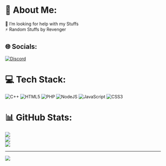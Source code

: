 # 💫 About Me:
🤝 I’m looking for help with my Stuffs<br>⚡ Random Stuffs by Revenger


## 🌐 Socials:
[![Discord](https://img.shields.io/badge/Discord-%237289DA.svg?logo=discord&logoColor=white)](https://discord.gg/EttmFjhhq5) 

# 💻 Tech Stack:
![C++](https://img.shields.io/badge/c++-%2300599C.svg?style=flat&logo=c%2B%2B&logoColor=white) ![HTML5](https://img.shields.io/badge/html5-%23E34F26.svg?style=flat&logo=html5&logoColor=white) ![PHP](https://img.shields.io/badge/php-%23777BB4.svg?style=flat&logo=php&logoColor=white) ![NodeJS](https://img.shields.io/badge/node.js-6DA55F?style=flat&logo=node.js&logoColor=white) ![JavaScript](https://img.shields.io/badge/javascript-%23323330.svg?style=flat&logo=javascript&logoColor=%23F7DF1E) ![CSS3](https://img.shields.io/badge/css3-%231572B6.svg?style=flat&logo=css3&logoColor=white)

# 📊 GitHub Stats:
![](https://github-readme-stats.vercel.app/api?username=ItsIsmailRobin&theme=nightowl&hide_border=true&include_all_commits=true&count_private=true)<br/>
![](https://github-readme-streak-stats.herokuapp.com/?user=ItsIsmailRobin&theme=nightowl&hide_border=true)<br/>
![](https://github-readme-stats.vercel.app/api/top-langs/?username=ItsIsmailRobin&theme=nightowl&hide_border=true&include_all_commits=true&count_private=true&layout=compact)

---
[![](https://visitcount.itsvg.in/api?id=ItsIsmailRobin&icon=0&color=0)](https://visitcount.itsvg.in)

<!-- Proudly created with GPRM ( https://gprm.itsvg.in ) -->
